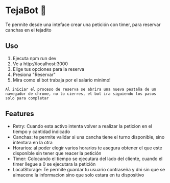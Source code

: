 # TejaBot 🤖

Te permite desde una inteface crear una petición con timer, para reservar canchas en el tejadito

## Uso

1. Ejecuta npm run dev 
2. Ve a http://localhost:3000
3. Elige tus opciones para la reserva
4. Presiona "Reservar"
5. Mira como el bot trabaja por el salario minimo!

`Al iniciar el proceso de reserva se abrira una nueva pestaña de un navegador de chrome, no lo cierres, el bot ira siguiendo los pasos solo para completar`
## Features

- Retry: Cuando esta activo intenta volver a realizar la peticion en el tiempo y cantidad indicado
- Canchas: te permite validar si una cancha tiene el turno disponible, sino intentara en la otra
- Horarios: al poder elegir varios horarios te asegura obtener el que este disponible sin tener que reacer la petición
- Timer: Colocando el tiempo se ejecutara del lado del cliente, cuando el timer llegue a 0 se ejecutara la petición
- LocalStorage: Te permite guardar tu usuario contraseña y dni sin que se almacene la informacion sino que solo estara en tu dispositivo
